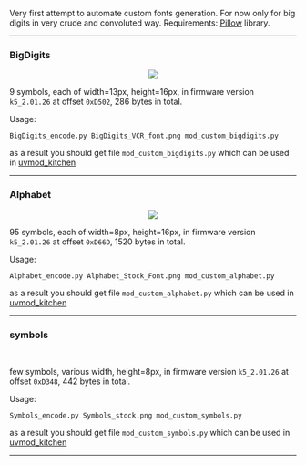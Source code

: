 Very first attempt to automate custom fonts generation. For now only for big digits in very crude and convoluted way.
Requirements: [Pillow](https://pypi.org/project/Pillow/) library.

<hr>

### BigDigits
<p align="center">
  <img  src="https://raw.githubusercontent.com/amnemonic/Quansheng_UV-K5_Firmware/main/font_and_graphics/encoder/BigDigits_VCR_font.png">
</p>

9 symbols, each of width=13px, height=16px, in firmware version `k5_2.01.26` at offset `0xD502`, 286 bytes in total.

Usage:

```
BigDigits_encode.py BigDigits_VCR_font.png mod_custom_bigdigits.py
```

as a result you should get file `mod_custom_bigdigits.py` which can be used in [uvmod_kitchen](https://github.com/amnemonic/Quansheng_UV-K5_Firmware/blob/main/uvmod_kitchen/)
<hr>

### Alphabet
<p align="center">
  <img  src="https://raw.githubusercontent.com/amnemonic/Quansheng_UV-K5_Firmware/main/font_and_graphics/encoder/Alphabet_Stock_Font.png">
</p>

95 symbols, each of width=8px, height=16px, in firmware version `k5_2.01.26` at offset `0xD66D`, 1520 bytes in total.

Usage:
```
Alphabet_encode.py Alphabet_Stock_Font.png mod_custom_alphabet.py
```

as a result you should get file `mod_custom_alphabet.py` which can be used in [uvmod_kitchen](https://github.com/amnemonic/Quansheng_UV-K5_Firmware/blob/main/uvmod_kitchen/)
<hr>

### symbols
<p align="center">
  <img  src="https://raw.githubusercontent.com/amnemonic/Quansheng_UV-K5_Firmware/main/font_and_graphics/encoder/Symbols_stock.png" width="884" height="16">
</p>

few symbols, various width, height=8px, in firmware version `k5_2.01.26` at offset `0xD348`, 442 bytes in total.

Usage:
```
Symbols_encode.py Symbols_stock.png mod_custom_symbols.py
```

as a result you should get file `mod_custom_symbols.py` which can be used in [uvmod_kitchen](https://github.com/amnemonic/Quansheng_UV-K5_Firmware/blob/main/uvmod_kitchen/)
<hr>
